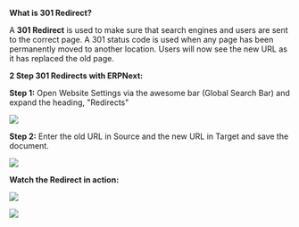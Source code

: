 **What is 301 Redirect?**

A **301 Redirect** is used to make sure that search engines and users are sent to the correct page. A 301 status code is used when any page has been permanently moved to another location. Users will now see the new URL as it has replaced the old page.

**2 Step 301 Redirects with ERPNext:**

**Step 1:** Open Website Settings via the awesome bar (Global Search Bar) and expand the heading, "Redirects"

![](https://docs.erpnext.com/files/QAoV08L.png)

**Step 2:** Enter the old URL in Source and the new URL in Target and save the document.

![](https://docs.erpnext.com/files/MNpVjLa.png)

**Watch the Redirect in action:**

![](https://docs.erpnext.com/files/7ZEMlxa.gif)

![](https://docs.erpnext.com/files/HuwFvOx.png)